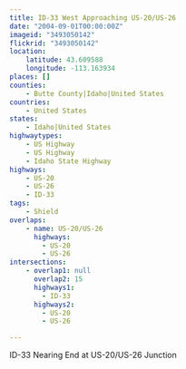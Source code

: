 ```yaml
---
title: ID-33 West Approaching US-20/US-26
date: "2004-09-01T00:00:00Z"
imageid: "3493050142"
flickrid: "3493050142"
location:
    latitude: 43.609588
    longitude: -113.163934
places: []
counties:
    - Butte County|Idaho|United States
countries:
    - United States
states:
    - Idaho|United States
highwaytypes:
    - US Highway
    - US Highway
    - Idaho State Highway
highways:
    - US-20
    - US-26
    - ID-33
tags:
    - Shield
overlaps:
    - name: US-20/US-26
      highways:
        - US-20
        - US-26
intersections:
    - overlap1: null
      overlap2: 15
      highways1:
        - ID-33
      highways2:
        - US-20
        - US-26

---
```

ID-33 Nearing End at US-20/US-26 Junction